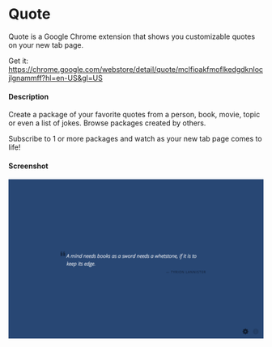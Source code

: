 # Quote
Quote is a Google Chrome extension that shows you customizable quotes on your new tab page.

Get it: https://chrome.google.com/webstore/detail/quote/mclfioakfmoflkedgdknlocjlgnammff?hl=en-US&gl=US

#### Description
Create a package of your favorite quotes from a person, book, movie, topic or even a list of jokes. Browse packages created by others.

Subscribe to 1 or more packages and watch as your new tab page comes to life!

#### Screenshot
![](https://github.com/toksfifo/quote/blob/master/sample.png)

